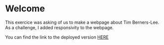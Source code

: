 # Welcome

This exercice was asking of us to make a webpage about Tim Berners-Lee.
As a challenge, I added responsivity to the webpage.

You can find the link to the deployed version [HERE](https://jeanchristophem.github.io/website-berners-lee/)